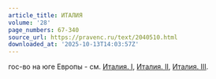 ```yaml
---
article_title: ИТАЛИЯ
volume: '28'
page_numbers: 67-340
source_url: https://pravenc.ru/text/2040510.html
downloaded_at: '2025-10-13T14:03:57Z'
---
```


гос-во на юге Европы - см. [Италия. I](<https://pravenc.ru/text/Италия  I.html>), [Италия. II](<https://pravenc.ru/text/Италия  II.html>), [Италия. III](<https://pravenc.ru/text/Италия  III.html>).
